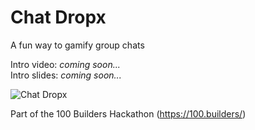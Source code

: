 # Chat Dropx

A fun way to gamify group chats

Intro video: _coming soon..._  
Intro slides: _coming soon..._

![Chat Dropx](https://github.com/lostintime101/100_builders/assets/92709487/90818426-e739-49c5-ba8f-3b2114bde1f6)

Part of the 100 Builders Hackathon (https://100.builders/)
